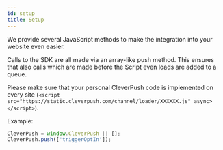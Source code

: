 ```yaml
---
id: setup
title: Setup
---
```


We provide several JavaScript methods to make the integration into your website even easier.


Calls to the SDK are all made via an array-like push method. This ensures that also calls which are made before the Script even loads are added to a queue.

Please make sure that your personal CleverPush code is implemented on every site (`<script src="https://static.cleverpush.com/channel/loader/XXXXXX.js" async></script>`).

Example:

```js
CleverPush = window.CleverPush || [];
CleverPush.push(['triggerOptIn']);
```
